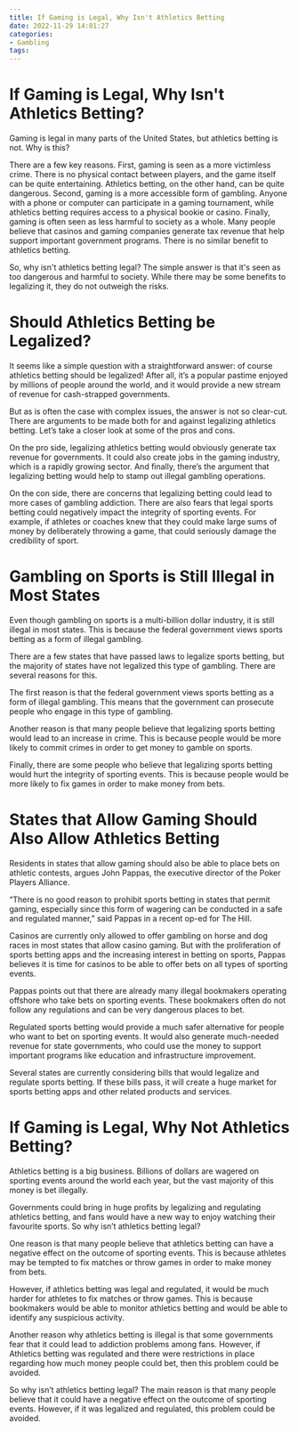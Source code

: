 ```yaml
---
title: If Gaming is Legal, Why Isn't Athletics Betting
date: 2022-11-29 14:01:27
categories:
- Gambling
tags:
---
```



#  If Gaming is Legal, Why Isn't Athletics Betting?

Gaming is legal in many parts of the United States, but athletics betting is not. Why is this?

There are a few key reasons. First, gaming is seen as a more victimless crime. There is no physical contact between players, and the game itself can be quite entertaining. Athletics betting, on the other hand, can be quite dangerous. Second, gaming is a more accessible form of gambling. Anyone with a phone or computer can participate in a gaming tournament, while athletics betting requires access to a physical bookie or casino. Finally, gaming is often seen as less harmful to society as a whole. Many people believe that casinos and gaming companies generate tax revenue that help support important government programs. There is no similar benefit to athletics betting.

So, why isn't athletics betting legal? The simple answer is that it's seen as too dangerous and harmful to society. While there may be some benefits to legalizing it, they do not outweigh the risks.

#  Should Athletics Betting be Legalized?

It seems like a simple question with a straightforward answer: of course athletics betting should be legalized! After all, it’s a popular pastime enjoyed by millions of people around the world, and it would provide a new stream of revenue for cash-strapped governments.

But as is often the case with complex issues, the answer is not so clear-cut. There are arguments to be made both for and against legalizing athletics betting. Let’s take a closer look at some of the pros and cons.

On the pro side, legalizing athletics betting would obviously generate tax revenue for governments. It could also create jobs in the gaming industry, which is a rapidly growing sector. And finally, there’s the argument that legalizing betting would help to stamp out illegal gambling operations.

On the con side, there are concerns that legalizing betting could lead to more cases of gambling addiction. There are also fears that legal sports betting could negatively impact the integrity of sporting events. For example, if athletes or coaches knew that they could make large sums of money by deliberately throwing a game, that could seriously damage the credibility of sport.

#  Gambling on Sports is Still Illegal in Most States

Even though gambling on sports is a multi-billion dollar industry, it is still illegal in most states. This is because the federal government views sports betting as a form of illegal gambling.

There are a few states that have passed laws to legalize sports betting, but the majority of states have not legalized this type of gambling. There are several reasons for this.

The first reason is that the federal government views sports betting as a form of illegal gambling. This means that the government can prosecute people who engage in this type of gambling.

Another reason is that many people believe that legalizing sports betting would lead to an increase in crime. This is because people would be more likely to commit crimes in order to get money to gamble on sports.

Finally, there are some people who believe that legalizing sports betting would hurt the integrity of sporting events. This is because people would be more likely to fix games in order to make money from bets.

#  States that Allow Gaming Should Also Allow Athletics Betting

Residents in states that allow gaming should also be able to place bets on athletic contests, argues John Pappas, the executive director of the Poker Players Alliance.

“There is no good reason to prohibit sports betting in states that permit gaming, especially since this form of wagering can be conducted in a safe and regulated manner,” said Pappas in a recent op-ed for The Hill.

Casinos are currently only allowed to offer gambling on horse and dog races in most states that allow casino gaming. But with the proliferation of sports betting apps and the increasing interest in betting on sports, Pappas believes it is time for casinos to be able to offer bets on all types of sporting events.

Pappas points out that there are already many illegal bookmakers operating offshore who take bets on sporting events. These bookmakers often do not follow any regulations and can be very dangerous places to bet.

Regulated sports betting would provide a much safer alternative for people who want to bet on sporting events. It would also generate much-needed revenue for state governments, who could use the money to support important programs like education and infrastructure improvement.

Several states are currently considering bills that would legalize and regulate sports betting. If these bills pass, it will create a huge market for sports betting apps and other related products and services.

#  If Gaming is Legal, Why Not Athletics Betting?

Athletics betting is a big business. Billions of dollars are wagered on sporting events around the world each year, but the vast majority of this money is bet illegally.

Governments could bring in huge profits by legalizing and regulating athletics betting, and fans would have a new way to enjoy watching their favourite sports. So why isn’t athletics betting legal?

One reason is that many people believe that athletics betting can have a negative effect on the outcome of sporting events. This is because athletes may be tempted to fix matches or throw games in order to make money from bets.

However, if athletics betting was legal and regulated, it would be much harder for athletes to fix matches or throw games. This is because bookmakers would be able to monitor athletics betting and would be able to identify any suspicious activity.

Another reason why athletics betting is illegal is that some governments fear that it could lead to addiction problems among fans. However, if Athletics betting was regulated and there were restrictions in place regarding how much money people could bet, then this problem could be avoided.

So why isn’t athletics betting legal? The main reason is that many people believe that it could have a negative effect on the outcome of sporting events. However, if it was legalized and regulated, this problem could be avoided.